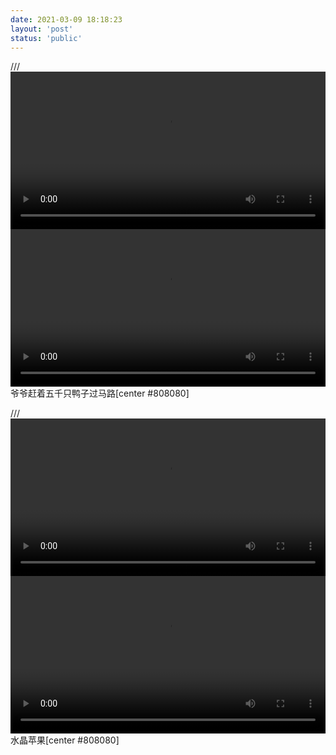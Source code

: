 ```yaml
---
date: 2021-03-09 18:18:23
layout: 'post'
status: 'public'
---
```

/// <video width="100%" controls="controls" border=0 autoplay=“autoplay”><source src="https://inz.oss-cn-beijing.aliyuncs.com/Videos/little%20thing/%E7%88%BA%E7%88%BA%E5%B8%B65%E5%8D%83%E9%9A%BB%E9%B4%A8%E5%AD%90%E9%81%8E%E9%A6%AC%E8%B7%AF.mp4"></video>
<video width="100%" controls="controls" border=0 autoplay=“autoplay”><source src="https://inz.oss-cn-beijing.aliyuncs.com/Videos/little%20thing/%E7%88%BA%E7%88%BA%E5%B8%B65%E5%8D%83%E9%9A%BB%E9%B4%A8%E5%AD%90%E9%81%8E%E9%A6%AC%E8%B7%AF.mp4"></video>
爷爷赶着五千只鸭子过马路[center #808080]

/// <video width="100%" controls="controls" border=0><source src="https://inz.oss-cn-beijing.aliyuncs.com/Videos/little%20thing/It%20could%20be%20the%20first%20thing%20you%20see%20in%20your%20life.mp4"></video>
<video width="100%" controls="controls" border=0 autoplay=“autoplay”><source src="https://pan.balmy.life/%E8%A7%86%E9%A2%91/It%20could%20be%20the%20first%20thing%20you%20see%20in%20your%20life.mp4"></video>
水晶苹果[center #808080]
